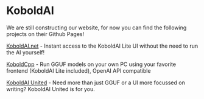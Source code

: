# KoboldAI

We are still constructing our website, for now you can find the following projects on their Github Pages!

[KoboldAI.net](https://koboldai.net) - Instant access to the KoboldAI Lite UI without the need to run the AI yourself!

[KoboldCpp](https://koboldai.org/cpp) - Run GGUF models on your own PC using your favorite frontend (KoboldAI Lite included), OpenAI API compatible

[KoboldAI United](https://koboldai.org/united) - Need more than just GGUF or a UI more focussed on writing? KoboldAI United is for you.

